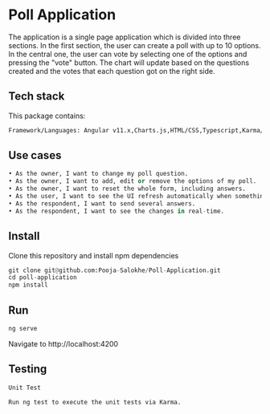 # Poll Application

The application is a single page application which is divided into three sections. In the first section, the user can create a poll with up to 10 options. In the central one, the user can vote by selecting one of the options and pressing the "vote" button. The chart will update based on the questions created and the votes that each question got on the right side.

## Tech stack
This package contains:

```bash
Framework/Languages: Angular v11.x,Charts.js,HTML/CSS,Typescript,Karma/Protractor

```

## Use cases

```python
• As the owner, I want to change my poll question.
• As the owner, I want to add, edit or remove the options of my poll.
• As the owner, I want to reset the whole form, including answers.
• As the user, I want to see the UI refresh automatically when something changes.
• As the respondent, I want to send several answers.
• As the respondent, I want to see the changes in real-time.
```

## Install
Clone this repository and install npm dependencies
```python
git clone git@github.com:Pooja-Salokhe/Poll-Application.git
cd poll-application
npm install
```
## Run
```python
ng serve

```
Navigate to http://localhost:4200


## Testing

```python
Unit Test

Run ng test to execute the unit tests via Karma.
````
